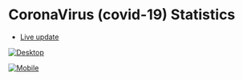 # CoronaVirus (covid-19) Statistics

* [Live update](https://abhaypai.github.io/covid19-stats/)

[![Desktop](https://abhaypai.github.io/covid19-stats/docs/desktop.png)](https://abhaypai.github.io/covid19-stats/)

[![Mobile](https://abhaypai.github.io/covid19-stats/docs/mobile.png)](https://abhaypai.github.io/covid19-stats/)
